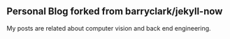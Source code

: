 ## Personal Blog forked from barryclark/jekyll-now

My posts are related about computer vision and back end engineering.
